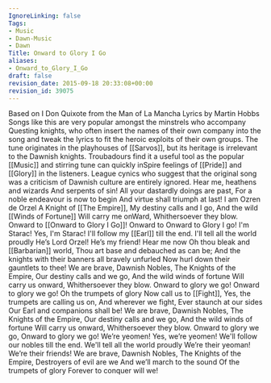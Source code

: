 ```yaml
---
IgnoreLinking: false
Tags:
- Music
- Dawn-Music
- Dawn
Title: Onward to Glory I Go
aliases:
- Onward_to_Glory_I_Go
draft: false
revision_date: 2015-09-18 20:33:08+00:00
revision_id: 39075
---
```


Based on I Don Quixote from the Man of La Mancha
Lyrics by Martin Hobbs
Songs like this are very popular amongst the minstrels who accompany Questing knights, who often insert the names of their own company into the song and tweak the lyrics to fit the heroic exploits of their own groups. The tune originates in the playhouses of [[Sarvos]], but its heritage is irrelevant to the Dawnish knights. Troubadours find it a useful tool as the popular [[Music]] and stirring tune can quickly inSpire feelings of [[Pride]] and [[Glory]] in the listeners. League cynics who suggest that the original song was a criticism of Dawnish culture are entirely ignored.
Hear me, heathens and wizards
And serpents of sin!
All your dastardly doings are past,
For a noble endeavour is now to begin
And virtue shall triumph at last!
I am Ozren de Orzel
A Knight of [[The Empire]],
My destiny calls and I go,
And the wild [[Winds of Fortune]]
Will carry me onWard,
Whithersoever they blow.
Onward to [[Onward to Glory I Go]]!
Onward to Onward to Glory I go!
I'm Starac! Yes, I'm Starac!
I'll follow my [[Earl]] till the end.
I'll tell all the world proudly
He’s Lord Orzel! He’s my friend!
Hear me now
Oh thou bleak and [[Barbarian]] world,
Thou art base and debauched as can be;
And the knights with their banners all bravely unfurled
Now hurl down their gauntlets to thee!
We are brave, Dawnish Nobles,
The Knights of the Empire,
Our destiny calls and we go,
And the wild winds of fortune
Will carry us onward,
Whithersoever they blow.
Onward to glory we go!
Onward to glory we go!
Oh the trumpets of glory
Now call us to [[Fight]],
Yes, the trumpets are calling us on,
And wherever we fight,
Ever staunch at our sides
Our Earl and companions shall be!
We are brave, Dawnish Nobles,
The Knights of the Empire,
Our destiny calls and we go,
And the wild winds of fortune
Will carry us onward,
Whithersoever they blow.
Onward to glory we go,
Onward to glory we go!
We’re yeomen! Yes, we’re yeomen!
We'll follow our nobles till the end.
We'll tell all the world proudly
We’re their yeoman! We’re their friends!
We are brave, Dawnish Nobles,
The Knights of the Empire,
Destroyers of evil are we
And we’ll march to the sound
Of the trumpets of glory
Forever to conquer will we!